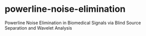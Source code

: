 # powerline-noise-elimination
Powerline Noise Elimination in Biomedical Signals via Blind Source Separation and Wavelet Analysis
